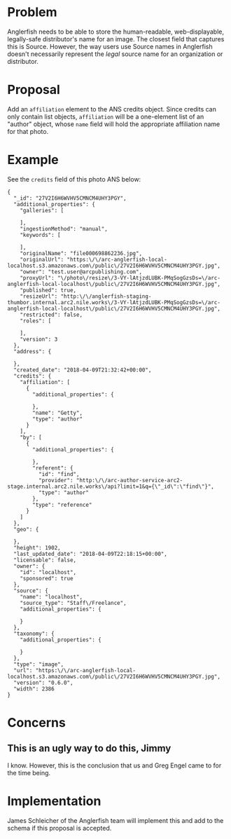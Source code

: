 # Problem

Anglerfish needs to be able to store the human-readable, web-displayable, legally-safe distributor's name for an image. The closest field that captures this is Source. However, the way users use Source names in Anglerfish doesn't necessarily represent the *legal* source name for an organization or distributor.

# Proposal

Add an `affiliation` element to the ANS credits object. Since credits can only contain list objects, `affiliation` will be a one-element list of an "author" object, whose `name` field will hold the appropriate affiliation name for that photo.

# Example

See the `credits` field of this photo ANS below:

```
{
  "_id": "27V2I6H6WVHV5CMNCM4UHY3PGY",
  "additional_properties": {
    "galleries": [
      
    ],
    "ingestionMethod": "manual",
    "keywords": [
      
    ],
    "originalName": "file000698862236.jpg",
    "originalUrl": "https:\/\/arc-anglerfish-local-localhost.s3.amazonaws.com\/public\/27V2I6H6WVHV5CMNCM4UHY3PGY.jpg",
    "owner": "test.user@arcpublishing.com",
    "proxyUrl": "\/photo\/resize\/3-VY-lAtjzdLUBK-PMqSogGzsDs=\/arc-anglerfish-local-localhost\/public\/27V2I6H6WVHV5CMNCM4UHY3PGY.jpg",
    "published": true,
    "resizeUrl": "http:\/\/anglerfish-staging-thumbor.internal.arc2.nile.works\/3-VY-lAtjzdLUBK-PMqSogGzsDs=\/arc-anglerfish-local-localhost\/public\/27V2I6H6WVHV5CMNCM4UHY3PGY.jpg",
    "restricted": false,
    "roles": [
      
    ],
    "version": 3
  },
  "address": {
    
  },
  "created_date": "2018-04-09T21:32:42+00:00",
  "credits": {
    "affiliation": [
      {
        "additional_properties": {
          
        },
        "name": "Getty",
        "type": "author"
      }
    ],
    "by": [
      {
        "additional_properties": {
          
        },
        "referent": {
          "id": "find",
          "provider": "http:\/\/arc-author-service-arc2-stage.internal.arc2.nile.works\/api?limit=1&q={\"_id\":\"find\"}",
          "type": "author"
        },
        "type": "reference"
      }
    ]
  },
  "geo": {
    
  },
  "height": 1902,
  "last_updated_date": "2018-04-09T22:18:15+00:00",
  "licensable": false,
  "owner": {
    "id": "localhost",
    "sponsored": true
  },
  "source": {
    "name": "localhost",
    "source_type": "Staff\/Freelance",
    "additional_properties": {
      
    }
  },
  "taxonomy": {
    "additional_properties": {
      
    }
  },
  "type": "image",
  "url": "https:\/\/arc-anglerfish-local-localhost.s3.amazonaws.com\/public\/27V2I6H6WVHV5CMNCM4UHY3PGY.jpg",
  "version": "0.6.0",
  "width": 2386
}
```

# Concerns

## This is an ugly way to do this, Jimmy

I know. However, this is the conclusion that us and Greg Engel came to for the time being.

# Implementation

James Schleicher of the Anglerfish team will implement this and add to the schema if this proposal is accepted.
